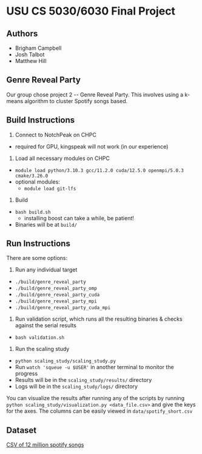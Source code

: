 # USU CS 5030/6030 Final Project

## Authors

- Brigham Campbell
- Josh Talbot
- Matthew Hill

## Genre Reveal Party

Our group chose project 2 -- Genre Reveal Party. This involves using a k-means algorithm to cluster Spotify songs based.

## Build Instructions

1. Connect to NotchPeak on CHPC
  - required for GPU, kingspeak will not work (in our experience)
1. Load all necessary modules on CHPC
  - `module load python/3.10.3 gcc/11.2.0 cuda/12.5.0 openmpi/5.0.3 cmake/3.26.0`
  - optional modules:
    - `module load git-lfs`
1. Build
  - `bash build.sh`
    - installing boost can take a while, be patient!
  - Binaries will be at `build/`

## Run Instructions

There are some options:

1. Run any individual target
  - `./build/genre_reveal_party`
  - `./build/genre_reveal_party_omp`
  - `./build/genre_reveal_party_cuda`
  - `./build/genre_reveal_party_mpi`
  - `./build/genre_reveal_party_cuda_mpi`
1. Run validation script, which runs all the resulting binaries & checks against the serial results
  - `bash validation.sh`
1. Run the scaling study
  - `python scaling_study/scaling_study.py`
  - Run `watch 'squeue -u $USER'` in another terminal to monitor the progress
  - Results will be in the `scaling_study/results/` directory
  - Logs will be in the `scaling_study/logs/` directory

You can visualize the results after running any of the scripts by running `python scaling_study/visualization.py <data_file.csv>` and give the keys for the axes. The columns can be easily viewed in `data/spotify_short.csv`

## Dataset

[CSV of 12 million spotify songs](https://www.kaggle.com/datasets/rodolfofigueroa/spotify-12m-songs)
